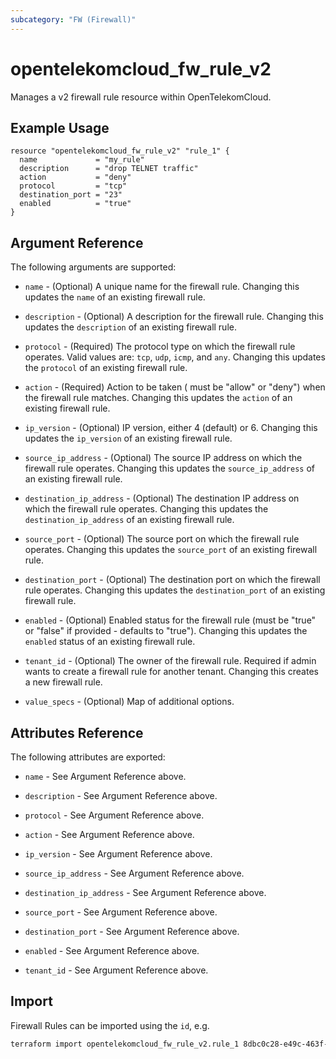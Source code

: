 ```yaml
---
subcategory: "FW (Firewall)"
---
```


# opentelekomcloud_fw_rule_v2

Manages a v2 firewall rule resource within OpenTelekomCloud.

## Example Usage

```hcl
resource "opentelekomcloud_fw_rule_v2" "rule_1" {
  name             = "my_rule"
  description      = "drop TELNET traffic"
  action           = "deny"
  protocol         = "tcp"
  destination_port = "23"
  enabled          = "true"
}
```

## Argument Reference

The following arguments are supported:

* `name` - (Optional) A unique name for the firewall rule. Changing this
  updates the `name` of an existing firewall rule.

* `description` - (Optional) A description for the firewall rule. Changing this
  updates the `description` of an existing firewall rule.

* `protocol` - (Required) The protocol type on which the firewall rule operates.
  Valid values are: `tcp`, `udp`, `icmp`, and `any`. Changing this updates the
  `protocol` of an existing firewall rule.

* `action` - (Required) Action to be taken ( must be "allow" or "deny") when the
  firewall rule matches. Changing this updates the `action` of an existing
  firewall rule.

* `ip_version` - (Optional) IP version, either 4 (default) or 6. Changing this
  updates the `ip_version` of an existing firewall rule.

* `source_ip_address` - (Optional) The source IP address on which the firewall
  rule operates. Changing this updates the `source_ip_address` of an existing
  firewall rule.

* `destination_ip_address` - (Optional) The destination IP address on which the
  firewall rule operates. Changing this updates the `destination_ip_address`
  of an existing firewall rule.

* `source_port` - (Optional) The source port on which the firewall
  rule operates. Changing this updates the `source_port` of an existing
  firewall rule.

* `destination_port` - (Optional) The destination port on which the firewall
  rule operates. Changing this updates the `destination_port` of an existing
  firewall rule.

* `enabled` - (Optional) Enabled status for the firewall rule (must be "true"
  or "false" if provided - defaults to "true"). Changing this updates the
  `enabled` status of an existing firewall rule.

* `tenant_id` - (Optional) The owner of the firewall rule. Required if admin
  wants to create a firewall rule for another tenant. Changing this creates a
  new firewall rule.

* `value_specs` - (Optional) Map of additional options.

## Attributes Reference

The following attributes are exported:

* `name` - See Argument Reference above.

* `description` - See Argument Reference above.

* `protocol` - See Argument Reference above.

* `action` - See Argument Reference above.

* `ip_version` - See Argument Reference above.

* `source_ip_address` - See Argument Reference above.

* `destination_ip_address` - See Argument Reference above.

* `source_port` - See Argument Reference above.

* `destination_port` - See Argument Reference above.

* `enabled` - See Argument Reference above.

* `tenant_id` - See Argument Reference above.

## Import

Firewall Rules can be imported using the `id`, e.g.

```sh
terraform import opentelekomcloud_fw_rule_v2.rule_1 8dbc0c28-e49c-463f-b712-5c5d1bbac327
```
